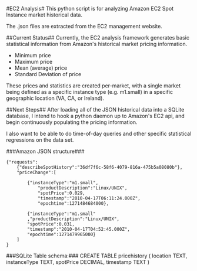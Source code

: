 #EC2 Analysis#
This python script is for analyzing Amazon EC2 Spot Instance market historical data.

The .json files are extracted from the EC2 management website.

##Current Status##
Currently, the EC2 analysis framework generates basic statistical information from Amazon's historical market pricing information.
 * Minimum price
 * Maximum price
 * Mean (average) price
 * Standard Deviation of price

These prices and statistics are created per-market, with a single market being defined as a specific instance type (e.g. m1.small) in a specific geographic location (VA, CA, or Ireland).

##Next Steps##
After loading all of the JSON historical data into a SQLite database, I intend to hook a python daemon up to Amazon's EC2 api, and begin continuously populating the pricing information.

I also want to be able to do time-of-day queries and other specific statistical regressions on the data set.


###Amazon JSON structure###

    {"requests":
		{"describeSpotHistory":"36df7f6c-58f6-4079-816a-475b5a08080b"},
		"priceChange":[
		
			{"instanceType":"m1.small",
				"productDescription":"Linux/UNIX",
				"spotPrice":0.029,
				"timestamp":"2010-04-17T06:11:24.000Z",
				"epochtime":1271484684000},
		
			{"instanceType":"m1.small"
			,"productDescription":"Linux/UNIX",
			"spotPrice":0.031,
			"timestamp":"2010-04-17T04:52:45.000Z",
			"epochtime":1271479965000}
		]
	}

###SQLite Table schema:###
	CREATE TABLE pricehistory (
		location TEXT,
		instanceType TEXT,
		spotPrice DECIMAL,
		timestamp TEXT )
	

